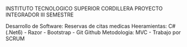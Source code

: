 INSTITUTO TECNOLOGICO SUPERIOR CORDILLERA
PROYECTO INTEGRADOR III SEMESTRE

Desarrollo de Software: Reservas de citas medicas
Heeramientas: C# (.Net6) - Razor - Bootstrap - Git Github
Metodologia: MVC - Trabajo  por SCRUM
